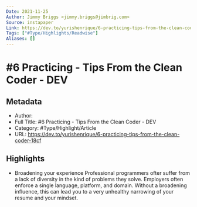 ```yaml
---
Date: 2021-11-25
Author: Jimmy Briggs <jimmy.briggs@jimbrig.com>
Source: instapaper
Link: https://dev.to/yurishenrique/6-practicing-tips-from-the-clean-coder-18cf
Tags: ["#Type/Highlights/Readwise"]
Aliases: []
---
```

# #6 Practicing - Tips From the Clean Coder - DEV

## Metadata
- Author: 
- Full Title: #6 Practicing - Tips From the Clean Coder - DEV
- Category: #Type/Highlight/Article
- URL: https://dev.to/yurishenrique/6-practicing-tips-from-the-clean-coder-18cf

## Highlights
- Broadening your experience
  Professional programmers ofter suffer from a lack of diversity in the kind of problems they solve. Employers often enforce a single language, platform, and domain. Without a broadening influence, this can lead you to a very unhealthy narrowing of your resume and your mindset.
